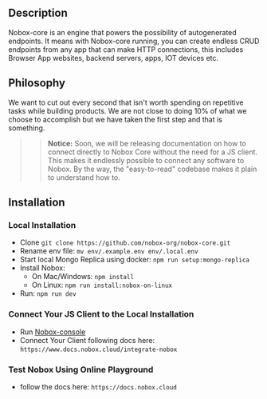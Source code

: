 ## Description
Nobox-core is an engine that powers the possibility of autogenerated endpoints. It means with Nobox-core running, you can create endless CRUD endpoints from any app that can make HTTP connections, this includes Browser App websites, backend servers, apps, IOT devices etc.

## Philosophy
We want to cut out every second that isn't worth spending on repetitive tasks while building products. We are not close to doing 10% of what we choose to accomplish but we have taken the first step and that is something.

>> **Notice:** Soon, we will be releasing documentation on how to connect directly to Nobox Core without the need for a JS client. This makes it endlessly possible to connect any software to Nobox. By the way, the "easy-to-read" codebase makes it plain to understand how to.

## Installation

### Local Installation
-  Clone `git clone https://github.com/nobox-org/nobox-core.git`
-  Rename env file: `mv env/.example.env env/.local.env`
-  Start local Mongo Replica using docker: `npm run setup:mongo-replica`
-  Install Nobox:
    - On Mac/Windows: `npm install`
    - On Linux: `npm run install:nobox-on-linux`
-  Run: `npm run dev`

### Connect Your JS Client to the Local Installation
- Run [Nobox-console](https://github.com/nobox-org/nobox-console)
- Connect Your Client following docs here: `https://www.docs.nobox.cloud/integrate-nobox`

### Test Nobox Using Online Playground
- follow the docs here: `https://docs.nobox.cloud`

